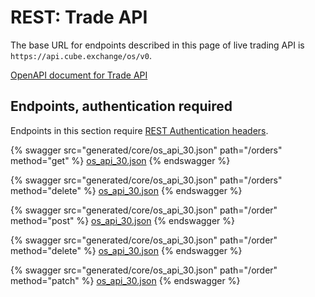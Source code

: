 # REST: Trade API

The base URL for endpoints described in this page of live trading API is `https://api.cube.exchange/os/v0`.

[OpenAPI document for Trade API](generated/core/os_api_30.json)

## Endpoints, authentication required

Endpoints in this section require [REST Authentication headers](README.md#rest-authentication-headers).

{% swagger src="generated/core/os_api_30.json" path="/orders" method="get" %}
[os_api_30.json](generated/core/os_api_30.json)
{% endswagger %}

{% swagger src="generated/core/os_api_30.json" path="/orders" method="delete" %}
[os_api_30.json](generated/core/os_api_30.json)
{% endswagger %}

{% swagger src="generated/core/os_api_30.json" path="/order" method="post" %}
[os_api_30.json](generated/core/os_api_30.json)
{% endswagger %}

{% swagger src="generated/core/os_api_30.json" path="/order" method="delete" %}
[os_api_30.json](generated/core/os_api_30.json)
{% endswagger %}

{% swagger src="generated/core/os_api_30.json" path="/order" method="patch" %}
[os_api_30.json](generated/core/os_api_30.json)
{% endswagger %}
